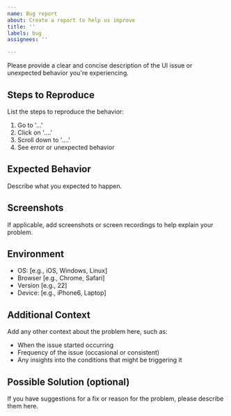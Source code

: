 ```yaml
---
name: Bug report
about: Create a report to help us improve
title: ''
labels: bug
assignees: ''

---
```


Please provide a clear and concise description of the UI issue or unexpected behavior you're experiencing.

## Steps to Reproduce

List the steps to reproduce the behavior:

1. Go to '...'
2. Click on '....'
3. Scroll down to '....'
4. See error or unexpected behavior

## Expected Behavior

Describe what you expected to happen.

## Screenshots

If applicable, add screenshots or screen recordings to help explain your problem.

## Environment

- OS: [e.g., iOS, Windows, Linux]
- Browser [e.g., Chrome, Safari]
- Version [e.g., 22]
- Device: [e.g., iPhone6, Laptop]

## Additional Context

Add any other context about the problem here, such as:

- When the issue started occurring
- Frequency of the issue (occasional or consistent)
- Any insights into the conditions that might be triggering it

## Possible Solution (optional)

If you have suggestions for a fix or reason for the problem, please describe them here.
